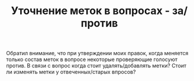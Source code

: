 ﻿---
title: "Уточнение меток в вопросах - за/против"
se.owner.user_id: 365777
se.owner.display_name: "Alex R."
se.owner.link: "https://ru.meta.stackoverflow.com/users/365777/alex-r"
se.link: "https://ru.meta.stackoverflow.com/questions/10463/%d0%a3%d1%82%d0%be%d1%87%d0%bd%d0%b5%d0%bd%d0%b8%d0%b5-%d0%bc%d0%b5%d1%82%d0%be%d0%ba-%d0%b2-%d0%b2%d0%be%d0%bf%d1%80%d0%be%d1%81%d0%b0%d1%85-%d0%b7%d0%b0-%d0%bf%d1%80%d0%be%d1%82%d0%b8%d0%b2"
se.question_id: 10463
se.post_type: question
se.score: 0
---
<p>Обратил внимание, что при утверждении моих правок, когда меняется только состав меток в вопросе некоторые проверяющие голосуют против. В связи с вопрос когда стоит удалять/добавлять метки? Стоит ли изменять метки у отвеченных/старых впросов? </p>
